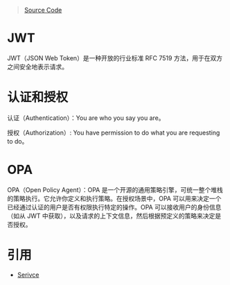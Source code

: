 > [Source Code](https://github.com/XmchxUp/opa-jwt-example)

# JWT

JWT（JSON Web Token）是一种开放的行业标准 RFC 7519 方法，用于在双方之间安全地表示请求。

# 认证和授权

认证（Authentication）：You are who you say you are。

授权（Authorization）: You have permission to do what you are requesting to do。

# OPA

OPA（Open Policy Agent）：OPA 是一个开源的通用策略引擎，可统一整个堆栈的策略执行。它允许你定义和执行策略。在授权场景中，OPA 可以用来决定一个已经通过认证的用户是否有权限执行特定的操作。OPA 可以接收用户的身份信息（如从 JWT 中获取），以及请求的上下文信息，然后根据预定义的策略来决定是否授权。

# 引用

- [Serivce](https://github.com/ardanlabs/service)
